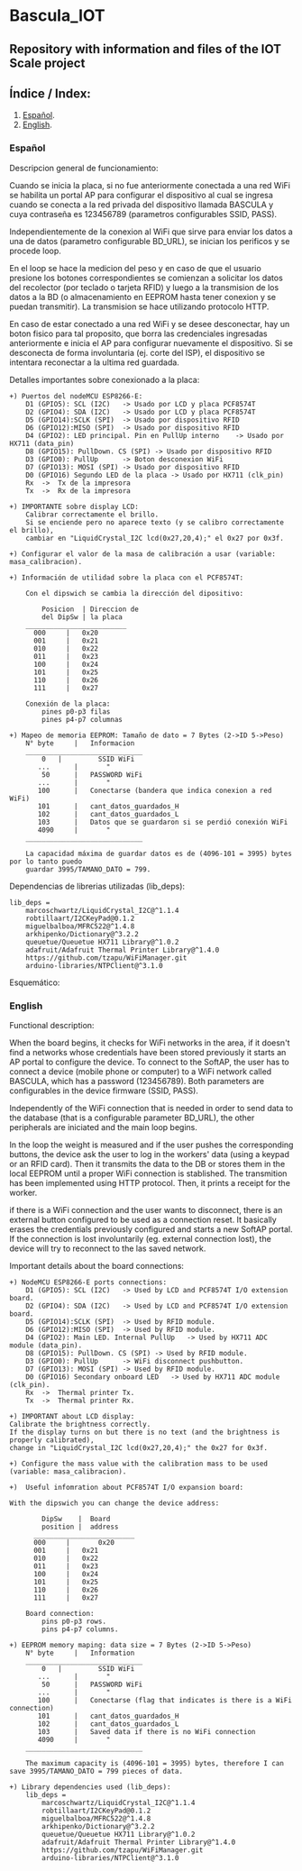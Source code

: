 # Bascula_IOT
Repository with information and files of the IOT Scale project
---

## Índice / Index:
1. [Español](#español).
2. [English](#english).


### Español
Descripcion general de funcionamiento:

Cuando se inicia la placa, si no fue anteriormente conectada a una red WiFi
se habilita un portal AP para configurar el dispositivo al cual se ingresa cuando 
se conecta a la red privada del dispositivo llamada BASCULA y cuya contraseña es 
123456789 (parametros configurables SSID, PASS). 

Independientemente de la conexion al WiFi que sirve para enviar los datos a una 
de datos (parametro configurable BD_URL), se inician los perificos y se procede
loop.

En el loop se hace la medicion del peso y en caso de que el usuario presione los
botones correspondientes se comienzan a solicitar los datos del recolector (por 
teclado o tarjeta RFID) y luego a la transmision de los datos a la BD (o almacenamiento
en EEPROM hasta tener conexion y se puedan transmitir). La transmision se hace utilizando
protocolo HTTP.

En caso de estar conectado a una red WiFi y se desee desconectar, hay un boton
fisico para tal proposito, que borra las credenciales ingresadas anteriormente e 
inicia el AP para configurar nuevamente el dispositivo. Si se desconecta de forma 
involuntaria (ej. corte del ISP), el dispositivo se intentara reconectar a la ultima
red guardada.

Detalles importantes sobre conexionado a la placa:

	+) Puertos del nodeMCU ESP8266-E:
		D1 (GPIO5): SCL (I2C)	-> Usado por LCD y placa PCF8574T
		D2 (GPIO4): SDA (I2C)	-> Usado por LCD y placa PCF8574T
		D5 (GPIO14):SCLK (SPI)	-> Usado por dispositivo RFID
		D6 (GPIO12):MISO (SPI)	-> Usado por dispositivo RFID
		D4 (GPIO2): LED principal. Pin en PullUp interno	-> Usado por HX711 (data_pin)
		D8 (GPIO15): PullDown. CS (SPI)	-> Usado por dispositivo RFID
		D3 (GPIO0): PullUp		-> Boton desconexion WiFi
		D7 (GPIO13): MOSI (SPI)	-> Usado por dispositivo RFID
		D0 (GPIO16) Segundo LED de la placa	-> Usado por HX711 (clk_pin)
		Rx	->	Tx de la impresora
		Tx	-> 	Rx de la impresora
		
	+) IMPORTANTE sobre display LCD:
		Calibrar correctamente el brillo.
		Si se enciende pero no aparece texto (y se calibro correctamente el brillo),
		cambiar en "LiquidCrystal_I2C lcd(0x27,20,4);" el 0x27 por 0x3f.
		
	+) Configurar el valor de la masa de calibración a usar (variable: masa_calibracion).

	+) Información de utilidad sobre la placa con el PCF8574T:
  
		Con el dipswich se cambia la dirección del dipositivo:
    
            Posicion  |	Direccion de 
            del DipSw |	la placa
        _________________________
          000	  |   0x20
          001	  |	  0x21
          010	  |	  0x22
          011	  |	  0x23
          100	  |	  0x24
          101	  |	  0x25
          110	  |	  0x26
          111	  |	  0x27
      
		Conexión de la placa:
			pines p0-p3 filas
			pines p4-p7 columnas 
	
	+) Mapeo de memoria EEPROM: Tamaño de dato = 7 Bytes (2->ID 5->Peso)
		N° byte		|	Informacion
		_____________________________
			0	|         SSID WiFi
		   ...		|		"
		    50		|	PASSWORD WiFi
		   ...		|		"
		   100		|	Conectarse (bandera que indica conexion a red WiFi)
		   101		|	cant_datos_guardados_H
		   102		|	cant_datos_guardados_L
		   103		|	Datos que se guardaron si se perdió conexión WiFi
		   4090		|		"
		_____________________________
		
		La capacidad máxima de guardar datos es de (4096-101 = 3995) bytes por lo tanto puedo 
		guardar	3995/TAMANO_DATO = 799.
	
Dependencias de librerias utilizadas (lib_deps):

    lib_deps = 
		marcoschwartz/LiquidCrystal_I2C@^1.1.4
		robtillaart/I2CKeyPad@0.1.2
		miguelbalboa/MFRC522@^1.4.8
		arkhipenko/Dictionary@^3.2.2
		queuetue/Queuetue HX711 Library@^1.0.2
		adafruit/Adafruit Thermal Printer Library@^1.4.0
		https://github.com/tzapu/WiFiManager.git
		arduino-libraries/NTPClient@^3.1.0

Esquemático: 



### English

  Functional description:
  
  When the board begins, it checks for WiFi networks in the area, if it doesn't find
  a networks whose credentials have been stored previously it starts an AP portal to 
  configure the device. To connect to the SoftAP, the user has to connect a device (mobile 
  phone or computer) to a WiFi network called BASCULA, which has a password (123456789).
  Both parameters are configurables in the device firmware (SSID, PASS).
  
  Independently of the WiFi connection that is needed in order to send data to the database
  (that is a configurable parameter BD_URL), the other peripherals are iniciated and the 
  main loop begins.
  
  In the loop the weight is measured and if the user pushes the corresponding buttons, 
  the device ask the user to log in the workers' data (using a keypad or an RFID card). 
  Then it transmits the data to the DB or stores them in the local EEPROM until a proper
  WiFi connection is stablished. The transmition has been implemented using HTTP protocol.
  Then, it prints a receipt for the worker.
  
  if there is a WiFi connection and the user wants to disconnect, there is an external button 
  configured to be used as a connection reset. It basically erases the credentials previously 
  configured and starts a new SoftAP portal. If the connection is lost involuntarily (eg. external
  connection lost), the device will try to reconnect to the las saved network.
	
Important details about the board connections:

	+) NodeMCU ESP8266-E ports connections:
		D1 (GPIO5): SCL (I2C)	-> Used by LCD and PCF8574T I/O extension board.
		D2 (GPIO4): SDA (I2C)	-> Used by LCD and PCF8574T I/O extension board.
		D5 (GPIO14):SCLK (SPI)	-> Used by RFID module.
		D6 (GPIO12):MISO (SPI)	-> Used by RFID module.
		D4 (GPIO2): Main LED. Internal PullUp	-> Used by HX711 ADC module (data_pin).
		D8 (GPIO15): PullDown. CS (SPI)	-> Used by RFID module.
		D3 (GPIO0): PullUp		-> WiFi disconnect pushbutton.
		D7 (GPIO13): MOSI (SPI)	-> Used by RFID module.
		D0 (GPIO16) Secondary onboard LED	-> Used by HX711 ADC module (clk_pin).
		Rx	->	Thermal printer Tx.
		Tx	-> 	Thermal printer Rx.
		
	+) IMPORTANT about LCD display:
    Calibrate the brightness correctly.
    If the display turns on but there is no text (and the brightness is properly calibrated),
    change in "LiquidCrystal_I2C lcd(0x27,20,4);" the 0x27 for 0x3f.

	+) Configure the mass value with the calibration mass to be used (variable: masa_calibracion).

	+)  Useful infomration about PCF8574T I/O expansion board:
  
    With the dipswich you can change the device address:
    
            DipSw    |	Board  
            position |	address
          _________________________
          000	  |       0x20
          001	  |	  0x21
          010	  |	  0x22
          011	  |	  0x23
          100	  |	  0x24
          101	  |	  0x25
          110	  |	  0x26
          111	  |	  0x27
          
		Board connection:
			pins p0-p3 rows.
			pins p4-p7 columns. 
	
	+) EEPROM memory maping: data size = 7 Bytes (2->ID 5->Peso)
		N° byte		|	Information
		_____________________________
			0	|         SSID WiFi
		   ...		|		"
		    50		|	PASSWORD WiFi
		   ...		|		"
		   100		|	Conectarse (flag that indicates is there is a WiFi connection)
		   101		|	cant_datos_guardados_H
		   102		|	cant_datos_guardados_L
		   103		|	Saved data if there is no WiFi connection
		   4090		|		"
		_____________________________
		
		The maximum capacity is (4096-101 = 3995) bytes, therefore I can save 3995/TAMANO_DATO = 799 pieces of data.
    	
	+) Library dependencies used (lib_deps):
		lib_deps = 
			marcoschwartz/LiquidCrystal_I2C@^1.1.4
			robtillaart/I2CKeyPad@0.1.2
			miguelbalboa/MFRC522@^1.4.8
			arkhipenko/Dictionary@^3.2.2
			queuetue/Queuetue HX711 Library@^1.0.2
			adafruit/Adafruit Thermal Printer Library@^1.4.0
			https://github.com/tzapu/WiFiManager.git
			arduino-libraries/NTPClient@^3.1.0
